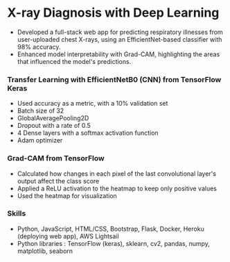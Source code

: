 # X-ray Diagnosis with Deep Learning
- Developed a full-stack web app for predicting respiratory illnesses from user-uploaded chest X-rays, using an EfficientNet-based classifier with 98% accuracy.
- Enhanced model interpretability with Grad-CAM, highlighting the areas that influenced the model's predictions.

### Transfer Learning with EfficientNetB0 (CNN) from TensorFlow Keras
- Used accuracy as a metric, with a 10% validation set
- Batch size of 32
- GlobalAveragePooling2D
- Dropout with a rate of 0.5
- 4 Dense layers with a softmax activation function
- Adam optimizer

### Grad-CAM from TensorFlow
- Calculated how changes in each pixel of the last convolutional layer's output affect the class score
- Applied a ReLU activation to the heatmap to keep only positive values
- Used the heatmap for visualization

### Skills
- Python, JavaScript, HTML/CSS, Bootstrap, Flask, Docker, Heroku (deploying web app), AWS Lightsail
- Python libraries : TensorFlow (keras), sklearn, cv2, pandas, numpy, matplotlib, seaborn

